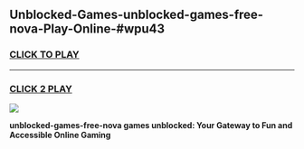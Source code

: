 
## Unblocked-Games-unblocked-games-free-nova-Play-Online-#wpu43
<h3>
<a href="https://premium.freeplayer.one?title=unblocked-games-free-nova&ref=27F">CLICK TO PLAY</a></h3>
<hr>

<h3>
<a href="https://premium.freeplayer.one?title=unblocked-games-free-nova&ref=27F">CLICK 2 PLAY</a>
  
</h3>

<a href="https://premium.freeplayer.one?title=unblocked-games-free-nova&ref=27F"><img src="https://clearcache.store/games.png"></a>


**unblocked-games-free-nova games unblocked: Your Gateway to Fun and Accessible Online Gaming**
